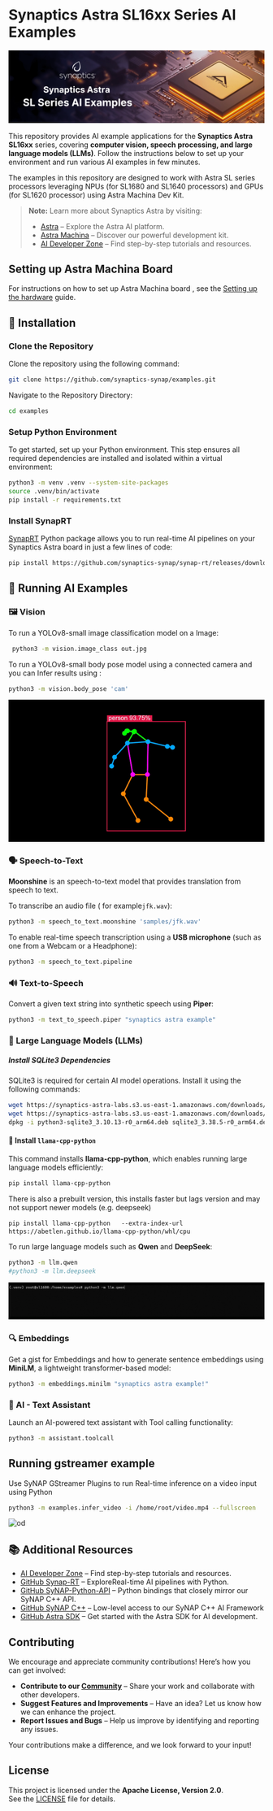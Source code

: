 # Synaptics Astra SL16xx Series AI Examples

![home](/samples/home.png)

This repository provides AI example applications for the **Synaptics Astra SL16xx** series, covering **computer vision, speech processing, and large language models (LLMs)**. Follow the instructions below to set up your environment and run various AI examples in few minutes.

The examples in this repository are designed to work with Astra SL series processors leveraging NPUs (for SL1680 and SL1640 processors) and GPUs (for SL1620 processor) using Astra Machina Dev Kit. 


> **Note:** Learn more about Synaptics Astra by visiting:
> 
> - [Astra](https://www.synaptics.com/products/embedded-processors) – Explore the Astra AI platform.
> - [Astra Machina](https://www.synaptics.com/products/embedded-processors/astra-machina-foundation-series) – Discover our powerful development kit.
> - [AI Developer Zone](https://developer.synaptics.com/) – Find step-by-step tutorials and resources.


## Setting up Astra Machina Board
For instructions on how to set up Astra Machina board , see the  [Setting up the hardware](https://synaptics-astra.github.io/doc/v/1.5.0/quickstart/hw_setup.html)  guide.


## 🔧 Installation
 

### Clone the Repository

Clone the repository using the following command:

```bash
git clone https://github.com/synaptics-synap/examples.git
```
Navigate to the Repository Directory:

```bash
cd examples
```

### Setup Python Environment

To get started, set up your Python environment. This step ensures all required dependencies are installed and isolated within a virtual environment:

```bash
python3 -m venv .venv --system-site-packages
source .venv/bin/activate
pip install -r requirements.txt
```

### Install SynapRT 
[SynapRT](https://github.com/synaptics-synap/synap-rt) Python package allows you to run real-time AI pipelines on your Synaptics Astra board in just a few lines of code:

```bash
pip install https://github.com/synaptics-synap/synap-rt/releases/download/v0.0.1-preview/synap_rt-0.0.1-py3-none-any.whl
```

## 🎯 Running AI Examples

### 🖼️ Vision
To run a YOLOv8-small  image classification model on a Image:
```bash
 python3 -m vision.image_class out.jpg
```

To run a YOLOv8-small body pose model using a connected camera and you can Infer results using :
```bash
python3 -m vision.body_pose 'cam'
```
![bodypose](/samples/body-pose.gif)


 

### 🗣️ Speech-to-Text

**Moonshine** is an speech-to-text model that provides translation from speech to text.

To transcribe an audio file ( for example`jfk.wav`):
```bash
python3 -m speech_to_text.moonshine 'samples/jfk.wav'
```

To enable real-time speech transcription using a **USB microphone** (such as one from a Webcam or a Headphone):
```bash
python3 -m speech_to_text.pipeline
```

 

### 🔊 Text-to-Speech
Convert a given text string into synthetic speech using **Piper**:
```bash
python3 -m text_to_speech.piper "synaptics astra example"
```

### 🚀 Large Language Models (LLMs)


##### Install SQLite3 Dependencies
SQLite3 is required for certain AI model operations. Install it using the following commands:
```bash
wget https://synaptics-astra-labs.s3.us-east-1.amazonaws.com/downloads/sqlite3_3.38.5-r0_arm64.deb
wget https://synaptics-astra-labs.s3.us-east-1.amazonaws.com/downloads/python3-sqlite3_3.10.13-r0_arm64.deb
dpkg -i python3-sqlite3_3.10.13-r0_arm64.deb sqlite3_3.38.5-r0_arm64.deb
```

#### 🦙 Install `llama-cpp-python`

This command installs **llama-cpp-python**, which enables running large language models efficiently:
```bash
pip install llama-cpp-python
```

There is also a prebuilt version, this installs faster but lags version and may not support newer models (e.g. deepseek)
```
pip install llama-cpp-python   --extra-index-url https://abetlen.github.io/llama-cpp-python/whl/cpu
```

To run large language models such as **Qwen** and **DeepSeek**:

```bash
python3 -m llm.qwen
#python3 -m llm.deepseek
```
![qwen](/samples/qwen.gif)

### 🔍 Embeddings
Get a gist for Embeddings and how to generate sentence embeddings using **MiniLM**, a lightweight transformer-based model:
```bash
python3 -m embeddings.minilm "synaptics astra example!"
```

 
### 🤖 AI - Text Assistant
Launch an AI-powered text assistant with Tool calling functionality:
```bash
python3 -m assistant.toolcall
```

 
## Running gstreamer example
Use SyNAP GStreamer Plugins to run Real-time inference on a video input using Python

```bash
python3 -m examples.infer_video -i /home/root/video.mp4 --fullscreen
```

![od](/samples/od.gif)


## 📚 Additional Resources

- [AI Developer Zone](https://developer.synaptics.com/) – Find step-by-step tutorials and resources.
- [GitHub Synap-RT](https://github.com/synaptics-synap/synap-rt) – ExploreReal-time AI pipelines with Python.
- [GitHub SyNAP-Python-API](https://github.com/synaptics-synap/synap-python) – Python bindings that closely mirror our SyNAP C++ API.
- [GitHub SyNAP C++](https://github.com/synaptics-astra/synap-framework) – Low-level access to our SyNAP C++ AI Framework
- [GitHub Astra SDK](https://github.com/synaptics-astra) – Get started with the Astra SDK for AI development.

## Contributing

We encourage and appreciate community contributions! Here’s how you can get involved:

- **Contribute to our [Community](./community)** – Share your work and collaborate with other developers.
- **Suggest Features and Improvements** – Have an idea? Let us know how we can enhance the project.
- **Report Issues and Bugs** – Help us improve by identifying and reporting any issues.

Your contributions make a difference, and we look forward to your input!

## License

This project is licensed under the **Apache License, Version 2.0**.  
See the [LICENSE](./LICENSE) file for details.